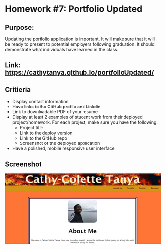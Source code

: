 # Homework #7: Portfolio Updated

## Purpose:
Updating the portfolio application is important.
It will make sure that it will be ready to present to potential employers following graduation.
It should demonstrate what individuals have learned in the class.

## Link: https://cathytanya.github.io/portfolioUpdated/

## Critieria
- Display contact information
- Have links to the GitHub profile and Linkdin
- Link to downloadable PDF of your resume
- Display at least 2 examples of student work from their deployed project/homework.
  For each project, make sure you have the following:
    - Project title
    - Link to the deploy version
    - Link to the GitHub repo
    - Screenshot of the deployed application
- Have a polished, mobile responsive user interface

## Screenshot
![](cover.PNG)
